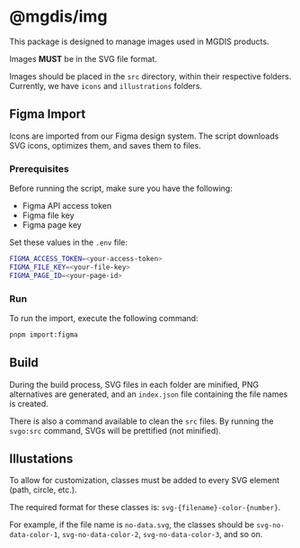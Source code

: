 # @mgdis/img

This package is designed to manage images used in MGDIS products.

Images **MUST** be in the SVG file format.

Images should be placed in the `src` directory, within their respective folders. Currently, we have `icons` and `illustrations` folders.

## Figma Import

Icons are imported from our Figma design system. The script downloads SVG icons, optimizes them, and saves them to files.

### Prerequisites

Before running the script, make sure you have the following:

- Figma API access token
- Figma file key
- Figma page key

Set these values in the `.env` file:

```bash
FIGMA_ACCESS_TOKEN=<your-access-token>
FIGMA_FILE_KEY=<your-file-key>
FIGMA_PAGE_ID=<your-page-id>
```

### Run

To run the import, execute the following command:

```bash
pnpm import:figma
```

## Build

During the build process, SVG files in each folder are minified, PNG alternatives are generated, and an `index.json` file containing the file names is created.

There is also a command available to clean the `src` files. By running the `svgo:src` command, SVGs will be prettified (not minified).

## Illustations

To allow for customization, classes must be added to every SVG element (path, circle, etc.).

The required format for these classes is: `svg-{filename}-color-{number}`.

For example, if the file name is `no-data.svg`, the classes should be `svg-no-data-color-1`, `svg-no-data-color-2`, `svg-no-data-color-3`, and so on.
